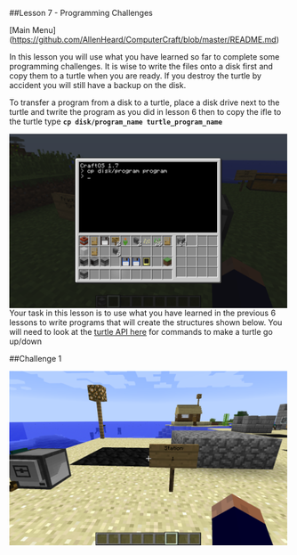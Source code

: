 ##Lesson 7 - Programming Challenges

[Main Menu] (https://github.com/AllenHeard/ComputerCraft/blob/master/README.md)

In this lesson you will use what you have learned so far to complete some programming challenges. It is wise to write the files onto a disk first and copy them to a turtle when you are ready. If you destroy the turtle by accident you will still have a backup on the disk.

To transfer a program from a disk to a turtle, place a disk drive next to the turtle and twrite the program as you did in lesson 6 then to copy the ifle to the turtle type **```cp disk/program_name turtle_program_name```**

<a href="cp"><img src="https://github.com/AllenHeard/ComputerCraft/blob/master/Screenshots/Lesson%207%20Images/cp.png" align="left" height="313" width="500" ></a><br><br><br><br><br><br><br><br><br><br><br><br><br>

Your task in this lesson is to use what you have learned in the previous 6 lessons to write programs that will create the structures shown below. You will need to look at the [turtle API here](http://computercraft.info/wiki/Turtle_%28API%29) for commands to make a turtle go up/down

##Challenge 1

<a href="1"><img src="https://github.com/AllenHeard/ComputerCraft/blob/master/Screenshots/Lesson%207%20Images/1.png" align="left" height="313" width="500" ></a><br><br><br><br><br><br><br><br><br><br><br><br><br>
